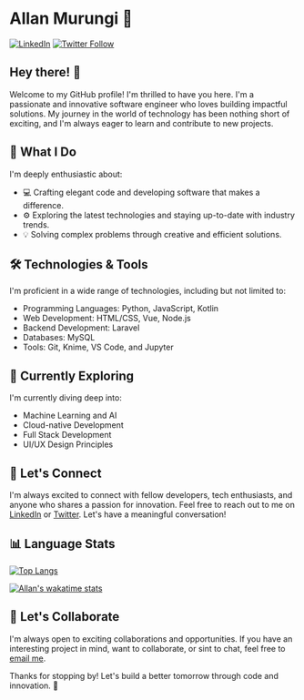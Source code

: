# Allan Murungi :rocket:

[![LinkedIn](https://img.shields.io/badge/LinkedIn-Connect-blue)](https://www.linkedin.com/in/allan-murungi)
[![Twitter Follow](https://img.shields.io/twitter/follow/cas3zn?style=social)](https://twitter.com/cas3zn)

## Hey there! 👋

Welcome to my GitHub profile! I'm thrilled to have you here. I'm a passionate and innovative software engineer who loves building impactful solutions. My journey in the world of technology has been nothing short of exciting, and I'm always eager to learn and contribute to new projects.

## 🚀 What I Do

I'm deeply enthusiastic about:

- :computer: Crafting elegant code and developing software that makes a difference.
- :gear: Exploring the latest technologies and staying up-to-date with industry trends.
- :bulb: Solving complex problems through creative and efficient solutions.

## 🛠️ Technologies & Tools

I'm proficient in a wide range of technologies, including but not limited to:

- Programming Languages: Python, JavaScript, Kotlin
- Web Development: HTML/CSS, Vue, Node.js
- Backend Development: Laravel
- Databases: MySQL
- Tools: Git, Knime, VS Code, and Jupyter

## 🌱 Currently Exploring

I'm currently diving deep into:

- Machine Learning and AI
- Cloud-native Development
- Full Stack Development
- UI/UX Design Principles

## 💬 Let's Connect

I'm always excited to connect with fellow developers, tech enthusiasts, and anyone who shares a passion for innovation. Feel free to reach out to me on [LinkedIn](https://www.linkedin.com/in/allan-murungi) or [Twitter](https://twitter.com/cas3zn). Let's have a meaningful conversation!

## 📊 Language Stats

[![Top Langs](https://github-readme-stats.vercel.app/api/top-langs/?username=murungiallan&layout=donut&theme=dracula)](https://github.com/anuraghazra/github-readme-stats)

[![Allan's wakatime stats](https://github-readme-stats.vercel.app/api/wakatime?username=murungiallan&theme=dracula)](https://github.com/anuraghazra/github-readme-stats)

## 🤝 Let's Collaborate

I'm always open to exciting collaborations and opportunities. If you have an interesting project in mind, want to collaborate, or sint to chat, feel free to [email me](mailto:allancheboiw0@gmail.com).

Thanks for stopping by! Let's build a better tomorrow through code and innovation. :rocket:

